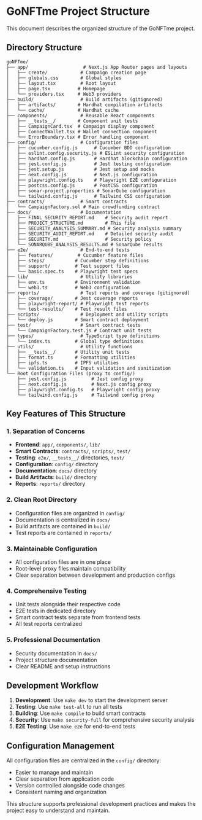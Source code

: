# GoNFTme Project Structure

This document describes the organized structure of the GoNFTme project.

## Directory Structure

```
goNFTme/
├── app/                    # Next.js App Router pages and layouts
│   ├── create/            # Campaign creation page
│   ├── globals.css        # Global styles
│   ├── layout.tsx         # Root layout
│   ├── page.tsx          # Homepage
│   └── providers.tsx     # Web3 providers
├── build/                 # Build artifacts (gitignored)
│   ├── artifacts/        # Hardhat compilation artifacts
│   └── cache/            # Hardhat cache
├── components/            # Reusable React components
│   ├── __tests__/        # Component unit tests
│   ├── CampaignCard.tsx  # Campaign display component
│   ├── ConnectWallet.tsx # Wallet connection component
│   └── ErrorBoundary.tsx # Error handling component
├── config/                # Configuration files
│   ├── cucumber.config.js      # Cucumber BDD configuration
│   ├── eslint.config.security.js # ESLint security configuration
│   ├── hardhat.config.js       # Hardhat blockchain configuration
│   ├── jest.config.js          # Jest testing configuration
│   ├── jest.setup.js           # Jest setup and mocks
│   ├── next.config.js          # Next.js configuration
│   ├── playwright.config.ts    # Playwright E2E configuration
│   ├── postcss.config.js       # PostCSS configuration
│   ├── sonar-project.properties # SonarQube configuration
│   └── tailwind.config.js      # Tailwind CSS configuration
├── contracts/             # Smart contracts
│   └── CampaignFactory.sol # Main crowdfunding contract
├── docs/                  # Documentation
│   ├── FINAL_SECURITY_REPORT.md    # Security audit report
│   ├── PROJECT_STRUCTURE.md        # This file
│   ├── SECURITY_ANALYSIS_SUMMARY.md # Security analysis summary
│   ├── SECURITY_AUDIT_REPORT.md    # Detailed security audit
│   ├── SECURITY.md                 # Security policy
│   └── SONARQUBE_ANALYSIS_RESULTS.md # SonarQube results
├── e2e/                   # End-to-end tests
│   ├── features/         # Cucumber feature files
│   ├── steps/           # Cucumber step definitions
│   ├── support/         # Test support files
│   └── basic.spec.ts    # Playwright test specs
├── lib/                   # Utility libraries
│   ├── env.ts           # Environment validation
│   └── web3.ts          # Web3 configuration
├── reports/               # Test reports and coverage (gitignored)
│   ├── coverage/        # Jest coverage reports
│   ├── playwright-report/ # Playwright test reports
│   └── test-results/    # Test result files
├── scripts/               # Deployment and utility scripts
│   └── deploy.js        # Smart contract deployment
├── test/                  # Smart contract tests
│   └── CampaignFactory.test.js # Contract unit tests
├── types/                 # TypeScript type definitions
│   └── index.ts         # Global type definitions
├── utils/                 # Utility functions
│   ├── __tests__/       # Utility unit tests
│   ├── format.ts        # Formatting utilities
│   ├── ipfs.ts          # IPFS utilities
│   └── validation.ts    # Input validation and sanitization
└── Root Configuration Files (proxy to config/)
    ├── jest.config.js         # Jest config proxy
    ├── next.config.js         # Next.js config proxy
    ├── playwright.config.ts   # Playwright config proxy
    └── tailwind.config.js     # Tailwind config proxy
```

## Key Features of This Structure

### 1. **Separation of Concerns**
- **Frontend**: `app/`, `components/`, `lib/`
- **Smart Contracts**: `contracts/`, `scripts/`, `test/`
- **Testing**: `e2e/`, `__tests__/` directories, `test/`
- **Configuration**: `config/` directory
- **Documentation**: `docs/` directory
- **Build Artifacts**: `build/` directory
- **Reports**: `reports/` directory

### 2. **Clean Root Directory**
- Configuration files are organized in `config/`
- Documentation is centralized in `docs/`
- Build artifacts are contained in `build/`
- Test reports are contained in `reports/`

### 3. **Maintainable Configuration**
- All configuration files are in one place
- Root-level proxy files maintain compatibility
- Clear separation between development and production configs

### 4. **Comprehensive Testing**
- Unit tests alongside their respective code
- E2E tests in dedicated directory
- Smart contract tests separate from frontend tests
- All test reports centralized

### 5. **Professional Documentation**
- Security documentation in `docs/`
- Project structure documentation
- Clear README and setup instructions

## Development Workflow

1. **Development**: Use `make dev` to start the development server
2. **Testing**: Use `make test-all` to run all tests
3. **Building**: Use `make compile` to build smart contracts
4. **Security**: Use `make security-full` for comprehensive security analysis
5. **E2E Testing**: Use `make e2e` for end-to-end tests

## Configuration Management

All configuration files are centralized in the `config/` directory:
- Easier to manage and maintain
- Clear separation from application code
- Version controlled alongside code changes
- Consistent naming and organization

This structure supports professional development practices and makes the project easy to understand and maintain.
